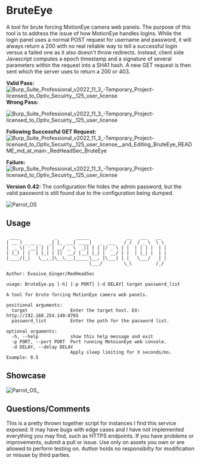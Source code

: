 # BruteEye
A tool for brute forcing MotionEye camera web panels. The purpose of this tool is to address the issue of how MotionEye handles logins. While the login panel uses a normal POST request for username and password, it will always return a 200 with no real reliable way to tell a successful login versus a failed one as it also doesn't throw redirects. Instead, client side Javascript computes a epoch timestamp and a signature of several parameters within the request into a SHA1 hash. A new GET request is then sent which the server uses to return a 200 or 403. 


**Valid Pass:**
![Burp_Suite_Professional_v2022_11_3_-_Temporary_Project_-_licensed_to_Optiv_Secuirty__125_user_license_](https://user-images.githubusercontent.com/42355245/205472935-27a3f1f1-83eb-46b0-aac7-853dd941d2f2.png)
**Wrong Pass:**

![Burp_Suite_Professional_v2022_11_3_-_Temporary_Project_-_licensed_to_Optiv_Secuirty__125_user_license_](https://user-images.githubusercontent.com/42355245/205473029-94015c89-bfad-4a9a-8c6a-fe08a68df0bb.png)

**Following Successful GET Request:**
![Burp_Suite_Professional_v2022_11_3_-_Temporary_Project_-_licensed_to_Optiv_Secuirty__125_user_license__and_Editing_BruteEye_README_md_at_main_·_RedHeadSec_BruteEye](https://user-images.githubusercontent.com/42355245/205473116-3d62684c-c9bc-409a-ad83-1fc1c5116103.png)

**Failure:**
![Burp_Suite_Professional_v2022_11_3_-_Temporary_Project_-_licensed_to_Optiv_Secuirty__125_user_license_](https://user-images.githubusercontent.com/42355245/205473142-b4f37cf9-9544-4263-acd5-2a2b2ea212cf.png)

**Version 0.42:**
The configuration file hides the admin password, but the valid password is still found due to the configuration being dumped.

![Parrot_OS](https://user-images.githubusercontent.com/42355245/206356899-5d6c6b48-b067-4ce9-a75a-2ead58b32c32.png)




## Usage
```
 ____             _       _____              __   ___   __
| __ ) _ __ _   _| |_ ___| ____|   _  ___   / /  / _ \  \ \
|  _ \| '__| | | | __/ _ \  _|| | | |/ _ \ | |  | | | |  | |
| |_) | |  | |_| | ||  __/ |__| |_| |  __/ | |  | |_| |  | |
|____/|_|   \__,_|\__\___|_____\__, |\___| | |   \___/   | |
                               |___/        \_\         /_/

Author: Evasive_Ginger/RedHeadSec

usage: BruteEye.py [-h] [-p PORT] [-d DELAY] target password_list

A tool for brute forcing MotionEye camera web panels.

positional arguments:
  target                Enter the target host. EX: http://192.168.254.149:8765
  password_list         Enter the path for the password list.

optional arguments:
  -h, --help            show this help message and exit
  -p PORT, --port PORT  Port running MotoionEye web console.
  -d DELAY, --delay DELAY
                        Apply sleep limiting for X seconds/ms. Example: 0.5
```

## Showcase
![Parrot_OS_](https://user-images.githubusercontent.com/42355245/205472771-5abe4a7e-020b-4f80-a73a-7ea2f6709333.png)

## Questions/Comments
This is a pretty thrown together script for instances I find this service exposed. It may have bugs with edge cases and I have not implemented everything you may find, such as HTTPS endpoints. If you have problems or improvements, submit a pull or issue. Use only on assets you own or are allowed to perform testing on. Author holds no responsibilty for modification or misuse by third parties. 
